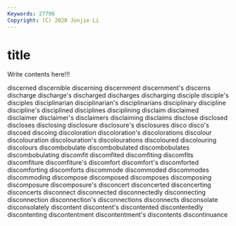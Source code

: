 ```yaml
---
Keywords: 27796
Copyright: (C) 2020 Junjie Li
---
```


# title

Write contents here!!!
 
discerned
discernible 
discerning 
discernment 
discernment's 
discerns 
discharge 
discharge's 
discharged 
discharges 
discharging
disciple 
disciple's 
disciples 
disciplinarian 
disciplinarian's 
disciplinarians 
disciplinary 
discipline 
discipline's 
disciplined
disciplines 
disciplining 
disclaim 
disclaimed 
disclaimer 
disclaimer's 
disclaimers 
disclaiming 
disclaims 
disclose
disclosed 
discloses 
disclosing 
disclosure 
disclosure's 
disclosures 
disco 
disco's 
discoed 
discoing
discoloration 
discoloration's 
discolorations 
discolour 
discolouration 
discolouration's 
discolourations 
discoloured 
discolouring 
discolours
discombobulate 
discombobulated 
discombobulates 
discombobulating 
discomfit 
discomfited 
discomfiting 
discomfits 
discomfiture 
discomfiture's
discomfort 
discomfort's 
discomforted 
discomforting 
discomforts 
discommode 
discommoded 
discommodes 
discommoding 
discompose
discomposed 
discomposes 
discomposing 
discomposure 
discomposure's 
disconcert 
disconcerted 
disconcerting 
disconcerts 
disconnect
disconnected 
disconnectedly 
disconnecting 
disconnection 
disconnection's 
disconnections 
disconnects 
disconsolate 
disconsolately 
discontent
discontent's 
discontented 
discontentedly 
discontenting 
discontentment 
discontentment's 
discontents 
discontinuance 
